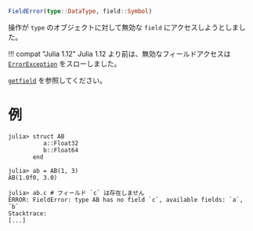 ```julia
FieldError(type::DataType, field::Symbol)
```

操作が `type` のオブジェクトに対して無効な `field` にアクセスしようとしました。

!!! compat "Julia 1.12"
    Julia 1.12 より前は、無効なフィールドアクセスは [`ErrorException`](@ref) をスローしました。


[`getfield`](@ref) を参照してください。

# 例

```jldoctest
julia> struct AB
          a::Float32
          b::Float64
       end

julia> ab = AB(1, 3)
AB(1.0f0, 3.0)

julia> ab.c # フィールド `c` は存在しません
ERROR: FieldError: type AB has no field `c`, available fields: `a`, `b`
Stacktrace:
[...]
```
